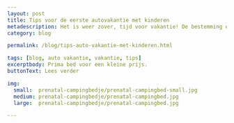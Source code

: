 ```yaml
---
layout: post
title: Tips voor de eerste autovakantie met kinderen
metadescription: Het is weer zover, tijd voor vakantie! De bestemming en reisduur maken niet uit als de voorbereidingen maar goed zijn. Ga met een goed gevoel op reis!
category: blog

permalink: /blog/tips-auto-vakantie-met-kinderen.html

tags: [blog, auto vakantie, vakantie, tips]
excerptbody: Prima bed voor een kleine prijs.
buttonText: Lees verder

img:
  small:  prenatal-campingbedje/prenatal-campingbed-small.jpg
  medium: prenatal-campingbedje/prenatal-campingbed.jpg
  large:  prenatal-campingbedje/prenatal-campingbed.jpg

---
```


